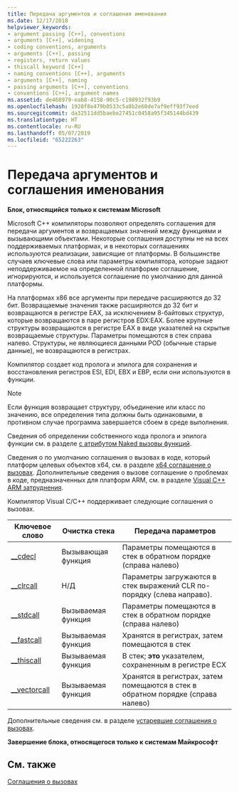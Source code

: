 ```yaml
---
title: Передача аргументов и соглашения именования
ms.date: 12/17/2018
helpviewer_keywords:
- argument passing [C++], conventions
- arguments [C++], widening
- coding conventions, arguments
- arguments [C++], passing
- registers, return values
- thiscall keyword [C++]
- naming conventions [C++], arguments
- arguments [C++], naming
- passing arguments [C++], conventions
- conventions [C++], argument names
ms.assetid: de468979-eab8-4158-90c5-c198932f93b9
ms.openlocfilehash: 1928f8e479b0533c5a8b2e60de7af9eff93f7eed
ms.sourcegitcommit: da32511dd5baebe27451c0458a95f345144bd439
ms.translationtype: HT
ms.contentlocale: ru-RU
ms.lasthandoff: 05/07/2019
ms.locfileid: "65222263"
---
```

# <a name="argument-passing-and-naming-conventions"></a>Передача аргументов и соглашения именования

**Блок, относящийся только к системам Microsoft**

Microsoft C++ компиляторы позволяют определять соглашения для передачи аргументов и возвращаемых значений между функциями и вызывающими объектами. Некоторые соглашения доступны не на всех поддерживаемых платформах, и в некоторых соглашениях используются реализации, зависящие от платформы. В большинстве случаев ключевые слова или параметры компилятора, которые задают неподдерживаемое на определенной платформе соглашение, игнорируются, и используется соглашение по умолчанию для данной платформы.

На платформах x86 все аргументы при передаче расширяются до 32 бит. Возвращаемые значения также расширяются до 32 бит и возвращаются в регистре EAX, за исключением 8-байтовых структур, которые возвращаются в паре регистров EDX:EAX. Более крупные структуры возвращаются в регистре EAX в виде указателей на скрытые возвращаемые структуры. Параметры помещаются в стек справа налево. Структуры, не являющиеся данными POD (обычные старые данные), не возвращаются в регистрах.

Компилятор создает код пролога и эпилога для сохранения и восстановления регистров ESI, EDI, EBX и EBP, если они используются в функции.

> [!NOTE]
> Если функция возвращает структуру, объединение или класс по значению, все определения типа должны быть одинаковыми, в противном случае программа завершается сбоем в среде выполнения.

Сведения об определении собственного кода пролога и эпилога функции см. в разделе [с атрибутом Naked вызовы функций](../cpp/naked-function-calls.md).

Сведения о по умолчанию соглашения о вызовах в коде, который платформ целевых объектов x64, см. в разделе [x64 соглашение о вызовах](../build/x64-calling-convention.md). Дополнительные сведения о вызове соглашение о проблемах в коде, предназначенных для платформ ARM, см. в разделе [Visual C++ ARM затруднения](../build/common-visual-cpp-arm-migration-issues.md).

Компилятор Visual C/C++ поддерживает следующие соглашения о вызовах.

|Ключевое слово|Очистка стека|Передача параметров|
|-------------|-------------------|-----------------------|
|[__cdecl](../cpp/cdecl.md)|Вызывающая функция|Параметры помещаются в стек в обратном порядке (справа налево)|
|[__clrcall](../cpp/clrcall.md)|Н/Д|Параметры загружаются в стек выражений CLR по-порядку (слева направо).|
|[__stdcall](../cpp/stdcall.md)|Вызываемая функция|Параметры помещаются в стек в обратном порядке (справа налево)|
|[__fastcall](../cpp/fastcall.md)|Вызываемая функция|Хранятся в регистрах, затем помещаются в стек|
|[__thiscall](../cpp/thiscall.md)|Вызываемая функция|В стек; **это** указателем, сохраненным в регистре ECX|
|[__vectorcall](../cpp/vectorcall.md)|Вызываемая функция|Хранятся в регистрах, затем помещаются в стек в обратном порядке (справа налево)|

Дополнительные сведения см. в разделе [устаревшие соглашения о вызовах](../cpp/obsolete-calling-conventions.md).

**Завершение блока, относящегося только к системам Майкрософт**

## <a name="see-also"></a>См. также

[Соглашения о вызовах](../cpp/calling-conventions.md)